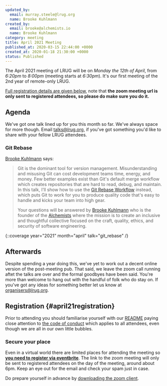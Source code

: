 ```yaml
---
updated_by:
  email: murray.steele@lrug.org
  name: Brooke Kuhlmann
created_by:
  email: brooke@alchemists.io
  name: Brooke Kuhlmann
category: meeting
title: April 2021 Meeting
published_at: 2020-03-15 22:44:00 +0000
created_at: 2020-01-18 21:30:00 +0000
status: Published
---
```


The April 2021 meeting of LRUG will be on *Monday the 12th of April*,
from _6:20pm_ to _8:00pm_ (meeting starts at _6:30pm_).  It's our first
meeting of the 2nd year of remote-only LRUG.

[Full registration details are given below](#april21registration), note
that **the zoom meeting url is only sent to registered attendees, so
please do make sure you do it.**

## Agenda

We've got one talk lined up for you this month so far.  We've always space
for more though.  Email [talks@lrug.org](mailto:talks@lrug.org), if you've
got something you'd like to share with your fellow LRUG attendees.

### Git Rebase

[Brooke Kuhlmann](https://www.alchemists.io) says:

> Git is the dominant tool for version management. Misunderstanding and
> misusing Git can cost development teams time, energy, and money. Few
> better examples exist than Git's default merge workflow which creates
> repositories that are hard to read, debug, and maintain. In this
> talk, I'll show how to use the [Git Rebase
> Workflow](https://www.alchemists.io/articles/git_rebase) instead,
> which puts Git to work for you to produce quality code that's easy to
> handle and kicks your team into high gear.
>
> Your questions will be answered by [Brooke
> Kuhlmann](https://www.alchemists.io/team/brooke_kuhlmann) who is the
> founder of the [Alchemists](https://www.alchemists.io) where the
> mission is to create an inclusive and thoughtful collective focused
> on the craft, quality, ethics, and security of software engineering.

{::coverage year="2021" month="april" talk="git_rebase" /}

## Afterwards

Despite spending a year doing this, we've yet to work out a decent online
version of the post-meeting pub.  That said, we leave the zoom call
running aftet the talks are over and the formal goodbyes have been said.
You're more than welcome to hang out with the handful of folk who do stay
on.  If you've got any ideas for something better let us know at
[organisers@lrug.org](mailto:organisers@lrug.org).

## Registration {#april21registration}

Prior to attending you should familiarise yourself with our
[README](http://readme.lrug.org/) paying close attention to [the code of
conduct](http://readme.lrug.org/#code-of-conduct) which applies to all
attendees, even though we are all in our own little bubbles.

### Secure your place

Even in a virtual world there are limited places for attending the
meeting so **[you need to register via eventbrite][april2021-eventbrite]**.
The link to the zoom meeting will only be sent to registered attendees on
the day of the meeting, around about 6pm. Keep an eye out for the email
and check your spam just in case.

Do prepare yourself in advance by [downloading the zoom
client](https://zoom.us/support/download).

[april2021-eventbrite]: https://www.eventbrite.com/e/lrug-april-2021-tickets-146500616287
